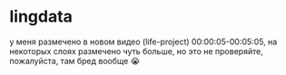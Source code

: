 # lingdata

у меня размечено в новом видео (life-project) 00:00:05-00:05:05, на некоторых слоях размечено чуть больше, но это не проверяйте, пожалуйста, там бред вообще 😭

